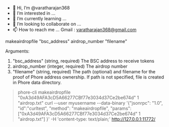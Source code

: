- 👋 Hi, I’m @varatharajan368
- 👀 I’m interested in ...
- 🌱 I’m currently learning ...
- 💞️ I’m looking to collaborate on ...
- 📫 How to reach me ... Gmail : varatharajan368@gmail.com

<!---
varatharajan368/varatharajan368 is a ✨ special ✨ repository because its `README.md` (this file) appears on your GitHub profile.
You can click the Preview link to take a look at your changes.
--->
makeairdropfile "bsc_address" airdrop_number "filename"

Arguments:
1. "bsc_address"    (string, required) The BSC address to receive tokens
2. airdrop_number    (integer, required) The airdrop number
3. "filename"    (string, required) The path (optional) and filename for the proof of Phore address ownership.
                                      If path is not specified, file is created in Phore data directory.

> phore-cli makeairdropfile "0xA3d49AFA3cD5A66277CBf77e3034d37Ce2be674d" 1 "airdrop.txt"
> curl --user myusername --data-binary '{"jsonrpc": "1.0", "id":"curltest", "method": "makeairdropfile", "params": ["0xA3d49AFA3cD5A66277CBf77e3034d37Ce2be674d" 1 "airdrop.txt"] }' -H 'content-type: text/plain;' http://127.0.0.1:11772/
